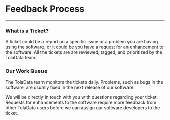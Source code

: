 # Feedback Process

---

### 

### **What is a Ticket?**

A ticket could be a report on a specific issue or a problem you are having using the software,  or it could be you have a request for an enhancement to the software. All the tickets are are reviewed, tagged, and prioritized by the TolaData team.

### Our **Work Queue**

The TolaData team monitors the tickets daily. Problems, such as bugs in the software, are usually fixed in the next release of our software.

We will be directly in touch with you with questions regarding your ticket. Requests for enhancements to the software require more feedback from other TolaData users before we can assign our software developers to the ticket.

